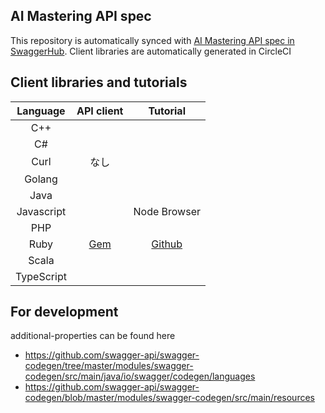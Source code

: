 ## AI Mastering API spec

This repository is automatically synced with [AI Mastering API spec in SwaggerHub](https://app.swaggerhub.com/apis/aimastering/aimastering).
Client libraries are automatically generated in CircleCI

## Client libraries and tutorials

|Language|API client|Tutorial|
|:-:|:-:|:-:|
|C++|||
|C#|||
|Curl|なし||
|Golang|||
|Java|||
|Javascript|| Node Browser |
|PHP|||
|Ruby|[Gem](https://rubygems.org/gems/aimastering)|[Github](https://github.com/ai-mastering/tutorial-ruby)|
|Scala|||
|TypeScript|||

## For development

additional-properties can be found here

- https://github.com/swagger-api/swagger-codegen/tree/master/modules/swagger-codegen/src/main/java/io/swagger/codegen/languages
- https://github.com/swagger-api/swagger-codegen/blob/master/modules/swagger-codegen/src/main/resources
